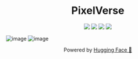 <h1 align="center"> PixelVerse </h1>

<p align="center">

<img src ="https://img.shields.io/badge/Next.js-000000.svg?style=for-the-badge&logo=nextdotjs&logoColor=white">
<img src ="https://img.shields.io/badge/TypeScript-3178C6.svg?style=for-the-badge&logo=TypeScript&logoColor=white">
<img src ="https://img.shields.io/badge/Tailwind%20CSS-06B6D4.svg?style=for-the-badge&logo=Tailwind-CSS&logoColor=white">
<img src ="https://img.shields.io/badge/Vercel-000000.svg?style=for-the-badge&logo=Vercel&logoColor=white">

</p>

![image](https://github.com/lakshaybhushan/pixelverse-v2/assets/74349407/50917157-a764-4b11-8f6e-0a388678f910)
![image](https://github.com/lakshaybhushan/pixelverse-v2/assets/74349407/a74605af-36ee-4bb3-b4c2-35826d4d6356)

<p align="center">Powered by <a href="https://huggingface.co/" target="_blank" rel="noopener noreferrer">Hugging Face 🤗</a></p>
